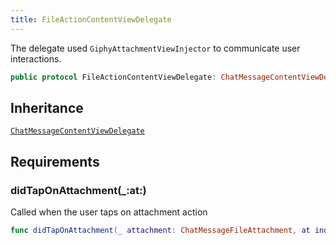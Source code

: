 ```yaml
---
title: FileActionContentViewDelegate
---
```


The delegate used `GiphyAttachmentViewInjector` to communicate user interactions.

``` swift
public protocol FileActionContentViewDelegate: ChatMessageContentViewDelegate 
```

## Inheritance

[`ChatMessageContentViewDelegate`](../../chat-message/chat-message-content-view-delegate)

## Requirements

### didTapOnAttachment(\_:​at:​)

Called when the user taps on attachment action

``` swift
func didTapOnAttachment(_ attachment: ChatMessageFileAttachment, at indexPath: IndexPath?)
```
